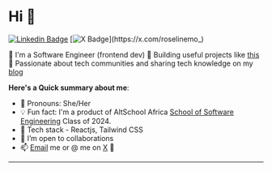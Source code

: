 # Hi 👋

[![Linkedin Badge](https://img.shields.io/badge/roselinemo-blue?style=for-the-badge&logo=Linkedin&logoColor=white&link=https://www.linkedin.com/in/roselinemo)](https://www.linkedin.com/in/roselinemo) [![X Badge](https://img.shields.io/badge/-@roselinemo_-1ca0f1?style=for-the-badge&logo=x&logoColor=white&link=https://x.com/roselinemo_)](https://x.com/roselinemo_)

💎 I'm a Software Engineer (frontend dev) 🌟 Building useful projects like [this](https://www.will-be-there.vercel.app) 🌸 Passionate about tech communities and sharing tech knowledge on my [blog](https://www.roselinemo.com/blog)


**Here's a Quick summary about me**:

- 🌸 Pronouns: She/Her
- 💡 Fun fact: I'm a product of AltSchool Africa [School of Software Engineering](https://altschoolafrica.com/schools/engineering) Class of 2024.
- 💎 Tech stack - Reactjs, Tailwind CSS 
- 🤝 I’m open to collaborations 
- 📫 [Email](mailto:roselinmorenikejic@gmail.com) me or @ me on [X](https://x.com/roselinemo_) 🤝

---
